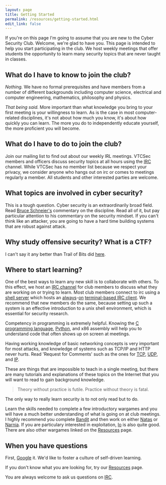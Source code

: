 ```yaml
---
layout: page
title: Getting Started
permalink: /resources/getting-started.html
edit_link: false
---
```


If you're on this page I'm going to assume that you are new to the Cyber Security Club.
Welcome, we're glad to have you.
This page is intended to help you start participating in the club.
We host weekly meetings that offer students the opportunity to learn many security topics that are never taught in classes.

## What do I have to know to join the club?
*Nothing.*
We have no formal prerequisites and have members from a number of different backgrounds including computer science, electrical and computer engineering, mathematics, philosophy and physics.

*That being said.*
More important than what knowledge you bring to your first meeting is your willingness to learn.
As is the case in most computer-related disciplines, it's not about how much you know, it's about how quickly you can learn.
The more you do to independently educate yourself, the more proficient you will become. 

## What do I have to do to join the club?
Join our mailing list to find out about our weekly IRL meetings. VTCSec members and officers discuss security topics at all hours using the [IRC][irc] channel. While VTCSec has no member list because we respect your privacy, we consider anyone who hangs out on irc or comes to meetings regularly a member. All students and other interested parties are welcome. 

## What topics are involved in cyber security?
This is a tough question.
Cyber security is an extraordinarily broad field.
Read [Bruce Schneier's][schneier] commentary on the discipline. Read all of it, but pay particular attention to his commentary on the security mindset. If you can't think like an attacker, you are going to have a hard time building systems that are robust against attack.

## Why study offensive security? What is a CTF?
I can't say it any better than Trail of Bits did [here][ctffg].

## Where to start learning?
One of the best ways to learn any new skill is to collaborate with others. 
To this effect, we host an [IRC channel][irc] for club members to discuss what they are working on or trying to learn. Most club members connect to irc using a [shell server][shells] which hosts an [always][screen]-[on][tmux] [terminal-based IRC client][weechat]. We recommend that new members do the same, because setting up such a system is an effective introduction to a unix shell environment, which is essential for security research.

Competency in programming is extremely helpful.
Knowing the [C programming language][C], [Python][Py], and x86 assembly will help you to understand code that often shows up on screen at meetings.

Having working knowledge of basic networking concepts is very important for most attacks, and knowledge of systems such as TCP/IP and HTTP never hurts. Read 'Request for Comments' such as the ones for [TCP][rfc793], [UDP][rfc768], and [IP][rfc791].

These are things that are impossible to teach in a single meeting, but there are many tutorials and explanations of these topics on the Internet that you will want to read to gain background knowledge.

> Theory without practice is futile. Practice without theory is fatal.

The only way to really learn security is to not only read but to do.

Learn the skills needed to complete a few introductory wargames and you will have a much better understanding of what is going on at club meetings.
I highly recommend you complete [Bandit][bandit] and then work on either [Natas][natas] or [Narnia][narnia].
If you are particulary interested in exploitation, [Io][smash] is also quite good.
There are also other wargames linked on the [Resources][rec] page.

## When you have questions
First, [Google][goog] it.
We'd like to foster a culture of self-driven learning.

If you don't know what you are looking for, try our [Resources][rec] page.

You are always welcome to ask us questions on [IRC][irc].

[ctffg]: https://trailofbits.github.io/ctf/
[bandit]: http://overthewire.org/wargames/bandit/
[natas]: http://overthewire.org/wargames/natas/
[narnia]: http://overthewire.org/wargames/narnia/
[smash]: http://io.smashthestack.org/
[rec]: http://vtcsec.org/resources/
[rfc793]: https://tools.ietf.org/html/rfc793
[rfc768]: https://www.ietf.org/rfc/rfc768.txt
[rfc791]: https://tools.ietf.org/html/rfc791
[schneier]: https://www.schneier.com/blog/archives/2012/07/how_to_become_a_1.html
[C]: http://c.learncodethehardway.org/book/
[Py]: http://learnpythonthehardway.org/book/
[irc]: https://webchat.oftc.net/?channels=vtcsec
[goog]: https://www.google.com
[shells]: https://vtluug.org/wiki/Shell_account_tutorial
[weechat]: https://weechat.org/
[screen]: https://www.gnu.org/software/screen/
[tmux]: https://tmux.github.io/
